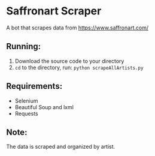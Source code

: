 # Saffronart Scraper
A bot that scrapes data from https://www.saffronart.com/  

## Running:
1. Download the source code to your directory
2. ```cd``` to the directory, run: ```python scrapeAllArtists.py``` 

## Requirements:
* Selenium
* Beautiful Soup and lxml
* Requests

## Note:
The data is scraped and organized by artist.

